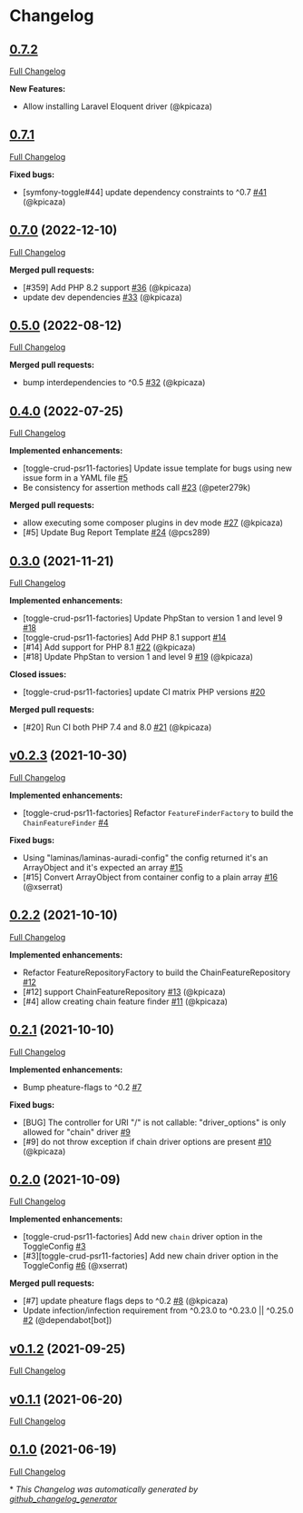 # Changelog

## [0.7.2](https://github.com/pheature-flags/toggle-crud-psr11-factories/tree/0.7.2)

[Full Changelog](https://github.com/pheature-flags/toggle-crud-psr11-factories/compare/0.7.1...0.7.2)

**New Features:**

- Allow installing Laravel Eloquent driver (@kpicaza)

## [0.7.1](https://github.com/pheature-flags/toggle-crud-psr11-factories/tree/0.7.1)

[Full Changelog](https://github.com/pheature-flags/toggle-crud-psr11-factories/compare/0.7.0...0.7.1)

**Fixed bugs:**

- \[symfony-toggle\#44\] update dependency constraints to ^0.7 [\#41](https://github.com/pheature-flags/toggle-crud-psr11-factories/pull/41) (@kpicaza)

## [0.7.0](https://github.com/pheature-flags/toggle-crud-psr11-factories/tree/0.7.0) (2022-12-10)

[Full Changelog](https://github.com/pheature-flags/toggle-crud-psr11-factories/compare/0.5.0...0.7.0)

**Merged pull requests:**

- \[\#359\] Add PHP 8.2 support [\#36](https://github.com/pheature-flags/toggle-crud-psr11-factories/pull/36) (@kpicaza)
- update dev dependencies [\#33](https://github.com/pheature-flags/toggle-crud-psr11-factories/pull/33) (@kpicaza)

## [0.5.0](https://github.com/pheature-flags/toggle-crud-psr11-factories/tree/0.5.0) (2022-08-12)

[Full Changelog](https://github.com/pheature-flags/toggle-crud-psr11-factories/compare/0.4.0...0.5.0)

**Merged pull requests:**

- bump interdependencies to ^0.5 [\#32](https://github.com/pheature-flags/toggle-crud-psr11-factories/pull/32) (@kpicaza)

## [0.4.0](https://github.com/pheature-flags/toggle-crud-psr11-factories/tree/0.4.0) (2022-07-25)

[Full Changelog](https://github.com/pheature-flags/toggle-crud-psr11-factories/compare/0.3.0...0.4.0)

**Implemented enhancements:**

- \[toggle-crud-psr11-factories\] Update issue template for bugs using new issue form in a YAML file [\#5](https://github.com/pheature-flags/toggle-crud-psr11-factories/issues/5)
- Be consistency for assertion methods call [\#23](https://github.com/pheature-flags/toggle-crud-psr11-factories/pull/23) (@peter279k)

**Merged pull requests:**

- allow executing some composer plugins in dev mode [\#27](https://github.com/pheature-flags/toggle-crud-psr11-factories/pull/27) (@kpicaza)
- \[\#5\] Update Bug Report Template [\#24](https://github.com/pheature-flags/toggle-crud-psr11-factories/pull/24) (@pcs289)

## [0.3.0](https://github.com/pheature-flags/toggle-crud-psr11-factories/tree/0.3.0) (2021-11-21)

[Full Changelog](https://github.com/pheature-flags/toggle-crud-psr11-factories/compare/v0.2.3...0.3.0)

**Implemented enhancements:**

- \[toggle-crud-psr11-factories\] Update PhpStan to version 1 and level 9 [\#18](https://github.com/pheature-flags/toggle-crud-psr11-factories/issues/18)
- \[toggle-crud-psr11-factories\] Add PHP 8.1 support [\#14](https://github.com/pheature-flags/toggle-crud-psr11-factories/issues/14)
- \[\#14\] Add support for PHP 8.1 [\#22](https://github.com/pheature-flags/toggle-crud-psr11-factories/pull/22) (@kpicaza)
- \[\#18\] Update PhpStan to version 1 and level 9 [\#19](https://github.com/pheature-flags/toggle-crud-psr11-factories/pull/19) (@kpicaza)

**Closed issues:**

- \[toggle-crud-psr11-factories\] update CI matrix PHP versions [\#20](https://github.com/pheature-flags/toggle-crud-psr11-factories/issues/20)

**Merged pull requests:**

- \[\#20\] Run CI both PHP 7.4 and 8.0 [\#21](https://github.com/pheature-flags/toggle-crud-psr11-factories/pull/21) (@kpicaza)

## [v0.2.3](https://github.com/pheature-flags/toggle-crud-psr11-factories/tree/v0.2.3) (2021-10-30)

[Full Changelog](https://github.com/pheature-flags/toggle-crud-psr11-factories/compare/0.2.2...v0.2.3)

**Implemented enhancements:**

- \[toggle-crud-psr11-factories\] Refactor `FeatureFinderFactory` to build the `ChainFeatureFinder` [\#4](https://github.com/pheature-flags/toggle-crud-psr11-factories/issues/4)

**Fixed bugs:**

- Using "laminas/laminas-auradi-config" the config returned it's an ArrayObject and it's expected an array [\#15](https://github.com/pheature-flags/toggle-crud-psr11-factories/issues/15)
- \[\#15\] Convert ArrayObject from container config to a plain array [\#16](https://github.com/pheature-flags/toggle-crud-psr11-factories/pull/16) (@xserrat)

## [0.2.2](https://github.com/pheature-flags/toggle-crud-psr11-factories/tree/0.2.2) (2021-10-10)

[Full Changelog](https://github.com/pheature-flags/toggle-crud-psr11-factories/compare/0.2.1...0.2.2)

**Implemented enhancements:**

- Refactor FeatureRepositoryFactory to build the ChainFeatureRepository [\#12](https://github.com/pheature-flags/toggle-crud-psr11-factories/issues/12)
- \[\#12\] support ChainFeatureRepository [\#13](https://github.com/pheature-flags/toggle-crud-psr11-factories/pull/13) (@kpicaza)
- \[\#4\] allow creating chain feature finder [\#11](https://github.com/pheature-flags/toggle-crud-psr11-factories/pull/11) (@kpicaza)

## [0.2.1](https://github.com/pheature-flags/toggle-crud-psr11-factories/tree/0.2.1) (2021-10-10)

[Full Changelog](https://github.com/pheature-flags/toggle-crud-psr11-factories/compare/0.2.0...0.2.1)

**Implemented enhancements:**

- Bump pheature-flags to ^0.2 [\#7](https://github.com/pheature-flags/toggle-crud-psr11-factories/issues/7)

**Fixed bugs:**

- \[BUG\] The controller for URI "/" is not callable: "driver\_options" is only allowed for "chain" driver [\#9](https://github.com/pheature-flags/toggle-crud-psr11-factories/issues/9)
- \[\#9\] do not throw exception if chain driver options are present [\#10](https://github.com/pheature-flags/toggle-crud-psr11-factories/pull/10) (@kpicaza)

## [0.2.0](https://github.com/pheature-flags/toggle-crud-psr11-factories/tree/0.2.0) (2021-10-09)

[Full Changelog](https://github.com/pheature-flags/toggle-crud-psr11-factories/compare/v0.1.2...0.2.0)

**Implemented enhancements:**

- \[toggle-crud-psr11-factories\] Add  new `chain` driver option in the ToggleConfig [\#3](https://github.com/pheature-flags/toggle-crud-psr11-factories/issues/3)
- \[\#3\]\[toggle-crud-psr11-factories\] Add new chain driver option in the ToggleConfig [\#6](https://github.com/pheature-flags/toggle-crud-psr11-factories/pull/6) (@xserrat)

**Merged pull requests:**

- \[\#7\] update pheature flags deps to ^0.2 [\#8](https://github.com/pheature-flags/toggle-crud-psr11-factories/pull/8) (@kpicaza)
- Update infection/infection requirement from ^0.23.0 to ^0.23.0 || ^0.25.0 [\#2](https://github.com/pheature-flags/toggle-crud-psr11-factories/pull/2) (@dependabot[bot])

## [v0.1.2](https://github.com/pheature-flags/toggle-crud-psr11-factories/tree/v0.1.2) (2021-09-25)

[Full Changelog](https://github.com/pheature-flags/toggle-crud-psr11-factories/compare/v0.1.1...v0.1.2)

## [v0.1.1](https://github.com/pheature-flags/toggle-crud-psr11-factories/tree/v0.1.1) (2021-06-20)

[Full Changelog](https://github.com/pheature-flags/toggle-crud-psr11-factories/compare/0.1.0...v0.1.1)

## [0.1.0](https://github.com/pheature-flags/toggle-crud-psr11-factories/tree/0.1.0) (2021-06-19)

[Full Changelog](https://github.com/pheature-flags/toggle-crud-psr11-factories/compare/dba0b443512cc3a74987a1dd1c93f3943c7c3fcc...0.1.0)



\* *This Changelog was automatically generated by [github_changelog_generator](https://github.com/github-changelog-generator/github-changelog-generator)*

